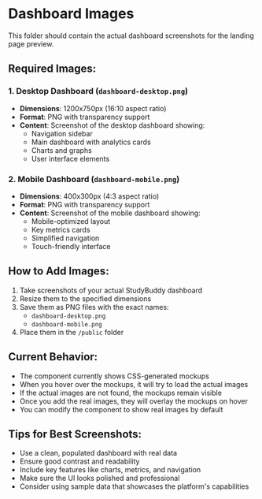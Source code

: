 # Dashboard Images

This folder should contain the actual dashboard screenshots for the landing page preview.

## Required Images:

### 1. Desktop Dashboard (`dashboard-desktop.png`)
- **Dimensions**: 1200x750px (16:10 aspect ratio)
- **Format**: PNG with transparency support
- **Content**: Screenshot of the desktop dashboard showing:
  - Navigation sidebar
  - Main dashboard with analytics cards
  - Charts and graphs
  - User interface elements

### 2. Mobile Dashboard (`dashboard-mobile.png`)
- **Dimensions**: 400x300px (4:3 aspect ratio)
- **Format**: PNG with transparency support
- **Content**: Screenshot of the mobile dashboard showing:
  - Mobile-optimized layout
  - Key metrics cards
  - Simplified navigation
  - Touch-friendly interface

## How to Add Images:

1. Take screenshots of your actual StudyBuddy dashboard
2. Resize them to the specified dimensions
3. Save them as PNG files with the exact names:
   - `dashboard-desktop.png`
   - `dashboard-mobile.png`
4. Place them in the `/public` folder

## Current Behavior:

- The component currently shows CSS-generated mockups
- When you hover over the mockups, it will try to load the actual images
- If the actual images are not found, the mockups remain visible
- Once you add the real images, they will overlay the mockups on hover
- You can modify the component to show real images by default

## Tips for Best Screenshots:

- Use a clean, populated dashboard with real data
- Ensure good contrast and readability
- Include key features like charts, metrics, and navigation
- Make sure the UI looks polished and professional
- Consider using sample data that showcases the platform's capabilities

